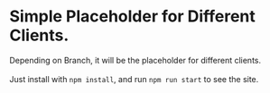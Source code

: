 # Simple Placeholder for Different Clients.
Depending on Branch, it will be the placeholder for different clients. <Br/>  
Just install with ` npm install `, and run `npm run start` to see the site.